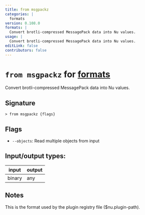 ```yaml
---
title: from msgpackz
categories: |
  formats
version: 0.108.0
formats: |
  Convert brotli-compressed MessagePack data into Nu values.
usage: |
  Convert brotli-compressed MessagePack data into Nu values.
editLink: false
contributors: false
---
```

<!-- This file is automatically generated. Please edit the command in https://github.com/nushell/nushell instead. -->

# `from msgpackz` for [formats](/commands/categories/formats.md)

<div class='command-title'>Convert brotli-compressed MessagePack data into Nu values.</div>

## Signature

```> from msgpackz {flags} ```

## Flags

 -  `--objects`: Read multiple objects from input


## Input/output types:

| input  | output |
| ------ | ------ |
| binary | any    |
## Notes
This is the format used by the plugin registry file ($nu.plugin-path).